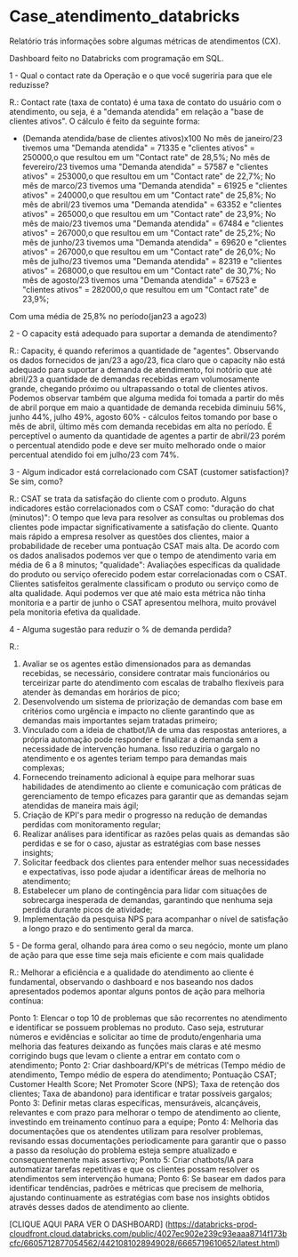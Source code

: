 # Case_atendimento_databricks
Relatório trás informações sobre algumas métricas de atendimentos (CX).

Dashboard feito no Databricks com programação em SQL.


1 - Qual o contact rate da Operação e o que você sugeriria para que ele reduzisse?

R.: Contact rate (taxa de contato) é uma taxa de contato do usuário com o atendimento, ou seja, é a "demanda atendida" em relação a "base de clientes ativos". 
O cálculo é feito da seguinte forma:
- (Demanda atendida/base de clientes ativos)x100
No mês de janeiro/23 tivemos uma "Demanda atendida" = 71335 e "clientes ativos" = 250000,o que resultou em um "Contact rate" de 28,5%;
No mês de fevereiro/23 tivemos uma "Demanda atendida" = 57587 e "clientes ativos" = 253000,o que resultou em um "Contact rate" de 22,7%;
No mês de marco/23 tivemos uma "Demanda atendida" = 61925 e "clientes ativos" = 240000,o que resultou em um "Contact rate" de 25,8%;
No mês de abril/23 tivemos uma "Demanda atendida" = 63352 e "clientes ativos" = 265000,o que resultou em um "Contact rate" de 23,9%;
No mês de maio/23 tivemos uma "Demanda atendida" = 67484 e "clientes ativos" = 267000,o que resultou em um "Contact rate" de 25,2%;
No mês de junho/23 tivemos uma "Demanda atendida" = 69620 e "clientes ativos" = 267000,o que resultou em um "Contact rate" de 26,0%;
No mês de julho/23 tivemos uma "Demanda atendida" = 82319 e "clientes ativos" = 268000,o que resultou em um "Contact rate" de 30,7%;
No mês de agosto/23 tivemos uma "Demanda atendida" = 67523 e "clientes ativos" = 282000,o que resultou em um "Contact rate" de 23,9%;

Com uma média de 25,8% no período(jan23 a ago23)

2 - O capacity está adequado para suportar a demanda de atendimento?

R.: Capacity, é quando referimos a quantidade de "agentes".
Observando os dados fornecidos de jan/23 a ago/23, fica claro que o capacity não está adequado para suportar a demanda de atendimento, foi notório que até abril/23 a quantidade de demandas recebidas eram volumosamente grande, chegando próximo ou ultrapassando o total de clientes ativos.
Podemos observar também que alguma medida foi tomada a partir do mês de abril porque em maio a quantidade de demanda recebida diminuiu 56%, junho 44%, julho 49%, agosto 60% - cálculos feitos tomando por base o mês de abril, último mês com demanda recebidas em alta no período.
É perceptível o aumento da quantidade de agentes a partir de abril/23 porém o percentual atendido pode e deve ser muito melhorado onde o maior percentual atendido foi em julho/23 com 74%.

3 - Algum indicador está correlacionado com CSAT (customer satisfaction)? Se sim, como?

R.: CSAT se trata da satisfação do cliente com o produto.
Alguns indicadores estão correlacionados com o CSAT como:
 "duração do chat (minutos)": O tempo que leva para resolver as consultas ou problemas dos clientes pode impactar significativamente a satisfação    do cliente. Quanto mais rápido a empresa resolver as questões dos clientes, maior a probabilidade de receber uma pontuação CSAT mais alta. De acordo com os dados analisados podemos ver que o tempo de atendimento varia em média de 6 a 8 minutos;
"qualidade": Avaliações específicas da qualidade do produto ou serviço oferecido podem estar correlacionadas com o CSAT. Clientes satisfeitos geralmente classificam o produto ou serviço como de alta qualidade. Aqui podemos ver que até maio esta métrica não tinha monitoria e a partir de junho o CSAT apresentou melhora, muito provável pela monitoria efetiva da qualidade.

4 - Alguma sugestão para reduzir o % de demanda perdida?

R.:
1) Avaliar se os agentes estão dimensionados para as demandas recebidas, se necessário, considere contratar mais funcionários ou terceirizar parte do atendimento com escalas de trabalho flexíveis para atender às demandas em horários de pico;
2) Desenvolvendo um sistema de priorização de demandas com base em critérios como urgência e impacto no cliente garantindo que as demandas mais importantes sejam tratadas primeiro;
3) Vinculado com a ideia de chatbot/IA de uma das respostas anteriores, a própria automação pode responder e finalizar a demanda sem a necessidade de intervenção humana. Isso reduziria o gargalo no atendimento e os agentes teriam tempo para demandas mais complexas;
4) Fornecendo treinamento adicional à equipe para melhorar suas habilidades de atendimento ao cliente e comunicação com práticas de gerenciamento de tempo eficazes para garantir que as demandas sejam atendidas de maneira mais ágil;
5) Criação de KPI's para medir o progresso na redução de demandas perdidas com monitoramento regular;
6) Realizar análises para identificar as razões pelas quais as demandas são perdidas e se for o caso, ajustar as estratégias com base nesses insights;
7) Solicitar feedback dos clientes para entender melhor suas necessidades e expectativas, isso pode ajudar a identificar áreas de melhoria no atendimento;
8) Estabelecer um plano de contingência para lidar com situações de sobrecarga inesperada de demandas, garantindo que nenhuma seja perdida durante picos de atividade;
9) Implementação da pesquisa NPS para acompanhar o nível de satisfação a longo prazo e do sentimento geral da marca.

5 - De forma geral, olhando para área como o seu negócio, monte um plano de ação para que esse time seja mais eficiente e com mais qualidade

R.:
Melhorar a eficiência e a qualidade do atendimento ao cliente é fundamental, observando o dashboard e nos baseando nos dados apresentados podemos apontar alguns pontos de ação para melhoria contínua:

Ponto 1: Elencar o top 10 de problemas que são recorrentes no atendimento e identificar se possuem problemas no produto. Caso seja, estruturar        números e evidências e solicitar ao time de produto/engenharia uma melhoria das features deixando as funções mais claras e até mesmo corrigindo bugs que levam o cliente a entrar em contato com o atendimento;
Ponto 2: Criar dashboard/KPI's de métricas (Tempo médio de atendimento, Tempo médio de espera do atendimento; Pontuação CSAT; Customer Health Score; Net Promoter Score (NPS); Taxa de retenção dos clientes; Taxa de abandono) para identificar e tratar possíveis gargalos;
Ponto 3: Definir metas claras específicas, mensuráveis, alcançáveis, relevantes e com prazo para melhorar o tempo de atendimento ao cliente, investindo em treinamento contínuo para a equipe;
Ponto 4: Melhoria das documentações que os atendentes utilizam para resolver problemas, revisando essas documentações periodicamente para garantir que o passo a passo da resolução do problema esteja sempre atualizado e consequentemente mais assertivo;
Ponto 5: Criar chatbots/IA para automatizar tarefas repetitivas e que os clientes possam resolver os atendimentos sem intervenção humana;
Ponto 6: Se basear em dados para identificar tendências, padrões e métricas que precisem de melhoria, ajustando continuamente as estratégias com base nos insights obtidos através desses dados de atendimento ao cliente.

[CLIQUE AQUI PARA VER O DASHBOARD] (https://databricks-prod-cloudfront.cloud.databricks.com/public/4027ec902e239c93eaaa8714f173bcfc/6605712877054562/4421081028949028/6665719610652/latest.html)

